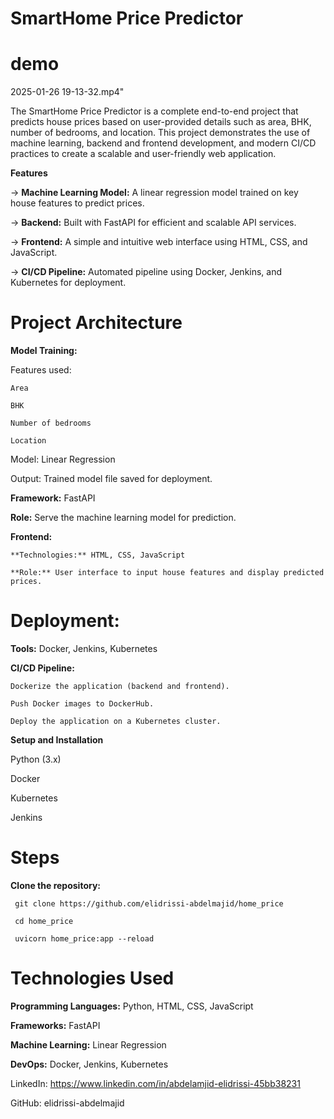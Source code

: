# SmartHome Price Predictor

# demo 

2025-01-26 19-13-32.mp4" 


The SmartHome Price Predictor is a complete end-to-end project that predicts house prices based on user-provided details such as area, BHK, number of bedrooms, and location. This project demonstrates the use of machine learning, backend and frontend development, and modern CI/CD practices to create a scalable and user-friendly web application.

**Features**

 -> **Machine Learning Model:** A linear regression model trained on key house features to predict prices.
 
->  **Backend:** Built with FastAPI for efficient and scalable API services.

-> **Frontend:**  A simple and intuitive web interface using HTML, CSS, and JavaScript.

-> **CI/CD Pipeline:** Automated pipeline using Docker, Jenkins, and Kubernetes for deployment.

# Project Architecture

**Model Training:**

  Features used:
  
    Area
      
    BHK
      
    Number of bedrooms
      
    Location
      
  Model: Linear Regression
  
  Output: Trained model file saved for deployment.
  
**Framework:** FastAPI

**Role:** Serve the machine learning model for prediction.

**Frontend:**

    **Technologies:** HTML, CSS, JavaScript
    
    **Role:** User interface to input house features and display predicted prices.
    

# Deployment:

**Tools:** Docker, Jenkins, Kubernetes

**CI/CD Pipeline:**

    Dockerize the application (backend and frontend).
    
    Push Docker images to DockerHub.
    
    Deploy the application on a Kubernetes cluster.

**Setup and Installation**

Python (3.x)

Docker

Kubernetes

Jenkins


# Steps

**Clone the repository:**

     git clone https://github.com/elidrissi-abdelmajid/home_price  
     
     cd home_price  
    
     uvicorn home_price:app --reload

# Technologies Used

**Programming Languages:** Python, HTML, CSS, JavaScript

**Frameworks:** FastAPI

**Machine Learning:** Linear Regression

**DevOps:** Docker, Jenkins, Kubernetes


LinkedIn: https://www.linkedin.com/in/abdelamjid-elidrissi-45bb38231


GitHub: elidrissi-abdelmajid
